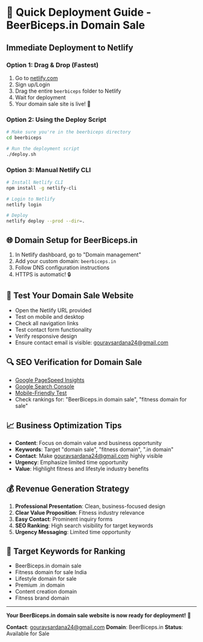 # 🚀 Quick Deployment Guide - BeerBiceps.in Domain Sale

## Immediate Deployment to Netlify

### Option 1: Drag & Drop (Fastest)
1. Go to [netlify.com](https://netlify.com)
2. Sign up/Login
3. Drag the entire `beerbiceps` folder to Netlify
4. Wait for deployment
5. Your domain sale site is live! 🎉

### Option 2: Using the Deploy Script
```bash
# Make sure you're in the beerbiceps directory
cd beerbiceps

# Run the deployment script
./deploy.sh
```

### Option 3: Manual Netlify CLI
```bash
# Install Netlify CLI
npm install -g netlify-cli

# Login to Netlify
netlify login

# Deploy
netlify deploy --prod --dir=.
```

## 🌐 Domain Setup for BeerBiceps.in
1. In Netlify dashboard, go to "Domain management"
2. Add your custom domain: `beerbiceps.in`
3. Follow DNS configuration instructions
4. HTTPS is automatic! 🔒

## 📱 Test Your Domain Sale Website
- Open the Netlify URL provided
- Test on mobile and desktop
- Check all navigation links
- Test contact form functionality
- Verify responsive design
- Ensure contact email is visible: gouravsardana24@gmail.com

## 🔍 SEO Verification for Domain Sale
- [Google PageSpeed Insights](https://pagespeed.web.dev/)
- [Google Search Console](https://search.google.com/search-console)
- [Mobile-Friendly Test](https://search.google.com/test/mobile-friendly)
- Check rankings for: "BeerBiceps.in domain sale", "fitness domain for sale"

## 📈 Business Optimization Tips
- **Content**: Focus on domain value and business opportunity
- **Keywords**: Target "domain sale", "fitness domain", ".in domain"
- **Contact**: Make gouravsardana24@gmail.com highly visible
- **Urgency**: Emphasize limited time opportunity
- **Value**: Highlight fitness and lifestyle industry benefits

## 💰 Revenue Generation Strategy
1. **Professional Presentation**: Clean, business-focused design
2. **Clear Value Proposition**: Fitness industry relevance
3. **Easy Contact**: Prominent inquiry forms
4. **SEO Ranking**: High search visibility for target keywords
5. **Urgency Messaging**: Limited time opportunity

## 🎯 Target Keywords for Ranking
- BeerBiceps.in domain sale
- Fitness domain for sale India
- Lifestyle domain for sale
- Premium .in domain
- Content creation domain
- Fitness brand domain

---
**Your BeerBiceps.in domain sale website is now ready for deployment!** 🎯

**Contact**: gouravsardana24@gmail.com
**Domain**: BeerBiceps.in
**Status**: Available for Sale
